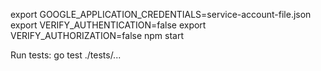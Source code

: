 export GOOGLE_APPLICATION_CREDENTIALS=service-account-file.json
export VERIFY_AUTHENTICATION=false
export VERIFY_AUTHORIZATION=false
npm start

Run tests: go test ./tests/...